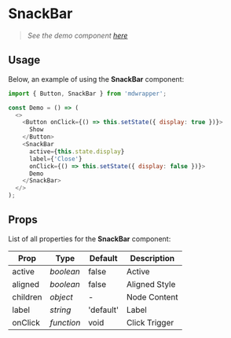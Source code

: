 # SnackBar

> _See the demo component [here](./SnackBar.jsx)_

## Usage

Below, an example of using the **SnackBar** component:

```js
import { Button, SnackBar } from 'mdwrapper';

const Demo = () => (
  <>
    <Button onClick={() => this.setState({ display: true })}>
      Show
    </Button>
    <SnackBar 
      active={this.state.display} 
      label={'Close'} 
      onClick={() => this.setState({ display: false })}>
      Demo
    </SnackBar>
  </>
);
```

## Props

List of all properties for the **SnackBar** component:

| **Prop** | **Type** | **Default** | **Description** |
|--|--|--|--|
| active | _boolean_ | false | Active |
| aligned | _boolean_ | false | Aligned Style |
| children | _object_ | - | Node Content |
| label | _string_ | 'default' | Label |
| onClick | _function_ | void | Click Trigger |
